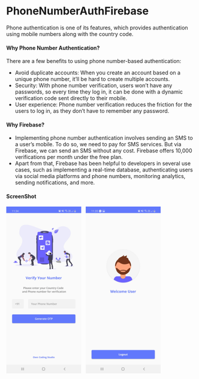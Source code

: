 # PhoneNumberAuthFirebase
Phone authentication is one of its features, which provides authentication using mobile numbers along with the country code.

#### Why Phone Number Authentication?

There are a few benefits to using phone number-based authentication:

- Avoid duplicate accounts: When you create an account based on a unique phone number, it’ll be hard to create multiple accounts.
- Security: With phone number verification, users won’t have any passwords, so every time they log in, it can be done with a dynamic verification code sent directly to their mobile.
- User experience: Phone number verification reduces the friction for the users to log in, as they don’t have to remember any password.

 #### Why Firebase?

- Implementing phone number authentication involves sending an SMS to a user’s mobile. To do so, we need to pay for SMS services. But via Firebase, we can send an SMS without any cost. Firebase offers 10,000 verifications per month under the free plan.
- Apart from that, Firebase has been helpful to developers in several use cases, such as implementing a real-time database, authenticating users via social media platforms and phone numbers, monitoring analytics, sending notifications, and more.

#### ScreenShot
<img src="Screenshot_20210302-113416_Phone%20Number%20Authentication%20(1).jpg" width="200"> &nbsp; <img src="Screenshot_20210302-113507_Phone%20Number%20Authentication.jpg" width="200">

